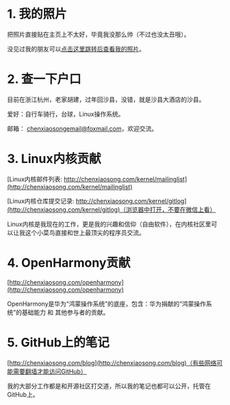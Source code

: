 # 1. 我的照片

把照片直接贴在主页上不太好，毕竟我没那么帅（不过也没太丑哦）。

没见过我的朋友可以[点击这里跳转后查看我的照片](http://chenxiaosong.com/self-introduction/photos.html)。

# 2. 查一下户口

目前在浙江杭州，老家胡建，过年回沙县，没错，就是沙县大酒店的沙县。

爱好：自行车骑行，台球，Linux操作系统。

邮箱： chenxiaosongemail@foxmail.com，欢迎交流。

# 3. Linux内核贡献

[Linux内核邮件列表: http://chenxiaosong.com/kernel/mailinglist](http://chenxiaosong.com/kernel/mailinglist)

[Linux内核仓库提交记录: http://chenxiaosong.com/kernel/gitlog](http://chenxiaosong.com/kernel/gitlog)（浏览器中打开，不要在微信上看）

Linux内核是我现在的工作，更是我的兴趣和信仰（自由软件），在内核社区里可以让我这个小菜鸟直接和世上最顶尖的程序员交流。

# 4. OpenHarmony贡献

[http://chenxiaosong.com/openharmony](http://chenxiaosong.com/openharmony)

OpenHarmony是华为“鸿蒙操作系统”的底座，包含：华为捐献的“鸿蒙操作系统”的基础能力 和 其他参与者的贡献。

# 5. GitHub上的笔记

[http://chenxiaosong.com/blog](http://chenxiaosong.com/blog)（有些网络可能需要翻墙才能访问GitHub）

我的大部分工作都是和开源社区打交道，所以我的笔记也都可以公开，托管在GitHub上。